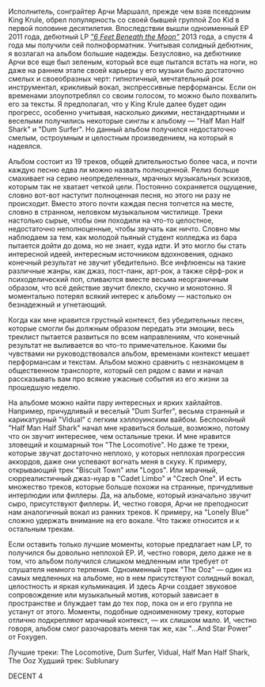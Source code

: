 Исполнитель, сонграйтер Арчи Маршалл, прежде чем взяв псевдоним King Krule, обрел популярность со своей бывшей группой Zoo Kid в первой половине десятилетия. Впоследствии вышли одноименный EP 2011 года, дебютный LP _["6 Feet Beneath the Moon"](/videos/1039)_ 2013 года, а спустя 4 года мы получили сей полноформатник. Учитывая солидный дебютник, я возлагал на альбом большие надежды. Безусловно, на дебютнике Арчи все еще был зеленым, который все еще пытался встать на ноги, но даже на раннем этапе своей карьеры у его музыки было достаточно смелых и своеобразных черт: гипнотичный, мечтательный рок инструментал, крикливый вокал, экспрессивные перформансы. Если он временами злоупотреблял со своим голосом, то можно было похвалить его за тексты. Я предполагал, что у King Krule далее будет один прогресс, особенно учитывая, насколько дикими, нестандартными и веселыми получились некоторые синглы к альбому — "Half Man Half Shark" и "Dum Surfer". Но данный альбом получился недостаточно смелым, остроумным и целостным произведением, на который я надеялся.

Альбом состоит из 19 треков, общей длительностью более часа, и почти каждую песню едва ли можно назвать полноценной. Релиз больше смахивает на серию неопределенных, мрачных музыкальных эскизов, которым так не хватает четкой цели. Постоянно сохраняется ощущение, словно вот-вот наступит полноценная песня, но этого ни разу не происходит. Вместо этого почти каждая песня топчется на месте, словно в странном, неловком музыкальном чистилище. Треки настолько сырые, чтобы они походили на что-то целостное, недостаточно неполноценные, чтобы звучать как ничто. Словно мы наблюдаем за тем, как молодой пьяный студент колледжа из бара пытается дойти до дома, но не знает, куда идти. И это могло бы стать интересной идеей, интересным источником вдохновения, однако конечный результат не звучит убедительно. Все инфлюенсы на такие различные жанры, как джаз, пост-панк, арт-рок, а также сёрф-рок и психоделический поп, сливаются вместе весьма неорганичным образом, что всё действие звучит блекло, скучно и монотонно. Я моментально потерял всякий интерес к альбому — настолько он безнадежный и угнетающий.

Когда как мне нравится грустный контекст, без убедительных песен, которые смогли бы должным образом передать эти эмоции, весь треклист пытается развиться по всем направлениям, что конечный результат не выливается во что-то примечательное. Какими бы чувствами ни руководствовался альбом, временами контекст мешает перформансам и текстам. Альбом можно сравнить с незнакомцем в общественном транспорте, который сел рядом с вами и начал рассказывать вам про всякие ужасные события из его жизни за прошедшую неделю.

На альбоме можно найти пару интересных и ярких хайлайтов. Например, причудливый и веселый "Dum Surfer", весьма странный и карикатурный "Vidual" с легким хэллоуинским вайбом. Беспокойный "Half Man Half Shark" начал мне нравиться больше, возможно, потому что он звучит интереснее, чем остальные треки. И мне нравится зловещий и кошмарный тон "The Locomotive". Но даже те треки, которые звучат достаточно неплохо, у которых неплохая прогрессия аккордов, даже они успевают вогнать меня в скуку. К примеру, открывающий трек "Biscuit Town" или "Logos". Или мрачный, сюрреалистичный джаз-нуар в "Cadet Limbo" и "Czech One". И есть множество треков, которые больше похожи на странные, причудливые интерлюдии или филлеры. Да, на альбоме, который изначально звучит сыро, присутствуют филлеры. И, честно говоря, Арчи не преподносит нам аналогичный вокал из ранних треков. К примеру, на "Lonely Blue" сложно удержать внимание на его вокале. Что также относится и к остальным трекам.

Если оставить только лучшие моменты, которые предлагает нам LP, то получился бы довольно неплохой EP. И, честно говоря, дело даже не в том, что альбом получился слишком медленным или требует от слушателя немного терпения. Одноименный трек "The Ooz" — один из самых медленных на альбоме, но в нем присутствуют солидный вокал, целостность и яркая кульминация. И здесь Арчи создает звуковое сопровождение или музыкальный мотив, который зависает в пространстве и блуждает там до тех пор, пока он и его группа не устанут от этого. Моменты, подобные одноименному треку, которые отлично подкрепляют мрачный контекст, — их слишком мало. И, честно говоря, альбом смог разочаровать меня так же, как "...And Star Power" от Foxygen.

Лучшие треки: The Locomotive, Dum Surfer, Vidual, Half Man Half Shark, The Ooz
Худший трек: Sublunary

DECENT 4
